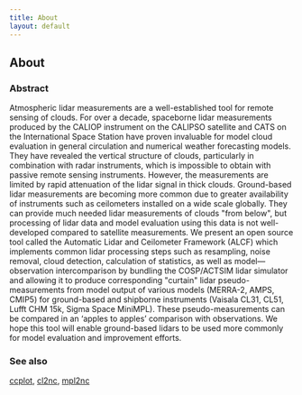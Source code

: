 ```yaml
---
title: About
layout: default
---
```


## About

### Abstract

Atmospheric lidar measurements are a well-established tool for remote sensing of clouds. For over a decade, spaceborne lidar measurements produced by the CALIOP instrument on the CALIPSO satellite and CATS on the International Space Station have proven invaluable for model cloud evaluation in general circulation and numerical weather forecasting models. They have revealed the vertical structure of clouds, particularly in combination with radar instruments, which is impossible to obtain with passive remote sensing instruments. However, the measurements are limited by rapid attenuation of the lidar signal in thick clouds. Ground-based lidar measurements are becoming more common due to greater availability of instruments such as ceilometers installed on a wide scale globally. They can provide much needed lidar measurements of clouds "from below", but processing of lidar data and model evaluation using this data is not well-developed compared to satellite measurements. We present an open source tool called the Automatic Lidar and Ceilometer Framework (ALCF) which implements common lidar processing steps such as resampling, noise removal, cloud detection, calculation of statistics, as well as model—observation intercomparison by bundling the COSP/ACTSIM lidar simulator and allowing it to produce corresponding "curtain" lidar pseudo-measurements from model output of various models (MERRA-2, AMPS, CMIP5) for ground-based and shipborne instruments (Vaisala CL31, CL51, Lufft CHM 15k, Sigma Space MiniMPL). These pseudo-measurements can be compared in an ‘apples to apples’ comparison with observations. We hope this tool will enable ground-based lidars to be used more commonly for model evaluation and improvement efforts.

### See also

[ccplot](https://ccplot.org),
[cl2nc](https://github.com/peterkuma/cl2nc),
[mpl2nc](https://github.com/peterkuma/mpl2nc)

